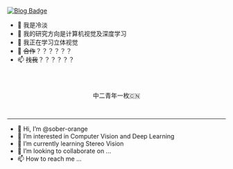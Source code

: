 <a href="https://www.cnblogs.com/sober-orange/" rel="nofollow"><img src="https://camo.githubusercontent.com/8d7851792abd14adea135623d3892a64f5a1a0613eda8af12c9832d3222d7559/68747470733a2f2f696d672e736869656c64732e696f2f62616467652f626c6f672d3330306b25323070616765766965772d627269676874677265656e" alt="Blog Badge" data-canonical-src="https://img.shields.io/badge/blog-300k%20pageview-brightgreen" style="max-width:100%;"></a>
- 👋 我是冷淡
- 👀 我的研究方向是计算机视觉及深度学习
- 🌱 我正在学习立体视觉
- 💞️ ~~合作~~？？？？？？
- 📫 ~~找我~~？？？？？？
<pre id="code">
<p></P>
<p align='center'>中二青年一枚🇨🇳</p>
</pre>

---

- 👋 Hi, I’m @sober-orange
- 👀 I’m interested in Computer Vision and Deep Learning
- 🌱 I’m currently learning Stereo Vision
- 💞️ I’m looking to collaborate on ...
- 📫 How to reach me ...


